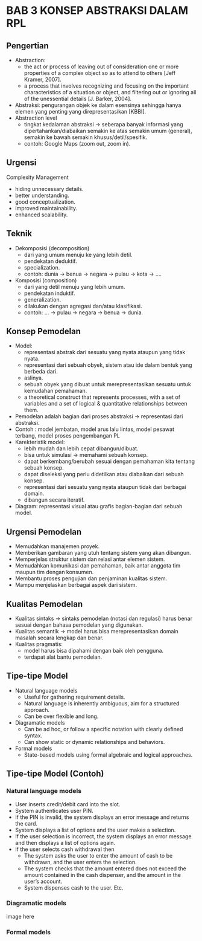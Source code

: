 # BAB 3 KONSEP ABSTRAKSI DALAM RPL

## Pengertian

- Abstraction:
  - the act or process of leaving out of consideration one or more properties of a complex object so as to attend to others [Jeff Kramer, 2007].
  - a process that involves recognizing and focusing on the important characteristics of a situation or object, and filtering out or ignoring all of the unessential details [J. Barker, 2004].
- Abstraksi: pengurangan objek ke dalam esensinya sehingga hanya elemen yang penting yang direpresentasikan [KBBI].
- Abstraction level
  - tingkat kedalaman abstraksi -> seberapa banyak informasi yang dipertahankan/diabaikan semakin ke atas semakin umum (general), semakin ke bawah semakin khusus/detil/spesifik.
  - contoh: Google Maps (zoom out, zoom in).

## Urgensi

Complexity Management

- hiding unnecessary details.
- better understanding.
- good conceptualization.
- improved maintainability.
- enhanced scalability.

## Teknik

- Dekomposisi (decomposition)
  - dari yang umum menuju ke yang lebih detil.
  - pendekatan deduktif.
  - specialization.
  - contoh: dunia -> benua -> negara -> pulau -> kota -> ….
- Komposisi (composition)
  - dari yang detil menuju yang lebih umum.
  - pendekatan induktif.
  - generalization.
  - dilakukan dengan agregasi dan/atau klasifikasi.
  - contoh: … -> pulau -> negara -> benua -> dunia.

## Konsep Pemodelan

- Model:
  - representasi abstrak dari sesuatu yang nyata ataupun yang tidak nyata.
  - representasi dari sebuah obyek, sistem atau ide dalam bentuk yang berbeda dari.
  - aslinya.
  - sebuah obyek yang dibuat untuk merepresentasikan sesuatu untuk kemudahan pemahaman.
  - a theoretical construct that represents processes, with a set of variables and a set of logical & quantitative relationships between them.
- Pemodelan adalah bagian dari proses abstraksi -> representasi dari abstraksi.
- Contoh : model jembatan, model arus lalu lintas, model pesawat terbang, model proses pengembangan PL
- Karekteristik model:
  - lebih mudah dan lebih cepat dibangun/dibuat.
  - bisa untuk simulasi -> memahami sebuah konsep.
  - dapat berkembang/berubah sesuai dengan pemahaman kita tentang sebuah konsep.
  - dapat diseleksi yang perlu didetilkan atau diabaikan dari sebuah konsep.
  - representasi dari sesuatu yang nyata ataupun tidak dari berbagai domain.
  - dibangun secara iteratif.
- Diagram: representasi visual atau grafis bagian-bagian dari sebuah model.

## Urgensi Pemodelan

- Memudahkan manajemen proyek.
- Memberikan gambaran yang utuh tentang sistem yang akan dibangun.
- Memperjelas struktur sistem dan relasi antar elemen sistem.
- Memudahkan komunikasi dan pemahaman, baik antar anggota tim maupun tim dengan konsumen.
- Membantu proses pengujian dan penjaminan kualitas sistem.
- Mampu menjelaskan berbagai aspek dari sistem.

## Kualitas Pemodelan

- Kualitas sintaks -> sintaks pemodelan (notasi dan regulasi) harus benar sesuai dengan bahasa pemodelan yang digunakan.
- Kualitas semantik -> model harus bisa merepresentasikan domain masalah secara lengkap dan benar.
- Kualitas pragmatis:
  - model harus bisa dipahami dengan baik oleh pengguna.
  - terdapat alat bantu pemodelan.

## Tipe-tipe Model

- Natural language models
  - Useful for gathering requirement details.
  - Natural language is inherently ambiguous, aim for a structured approach.
  - Can be over flexible and long.
- Diagramatic models
  - Can be ad hoc, or follow a specific notation with clearly defined syntax.
  - Can show static or dynamic relationships and behaviors.
- Formal models
  - State-based models using formal algebraic and logical approaches.

## Tipe-tipe Model (Contoh)

### Natural language models

- User inserts credit/debit card into the slot.
- System authenticates user PIN.
- If the PIN is invalid, the system displays an error message and returns the card.
- System displays a list of options and the user makes a selection.
- If the user selection is incorrect, the system displays an error message and then displays a list of options again.
- If the user selects cash withdrawal then
  - The system asks the user to enter the amount of cash to be withdrawn, and the user enters the selection.
  - The system checks that the amount entered does not exceed the amount contained in the cash dispenser, and the amount in the user’s account.
  - System dispenses cash to the user.
Etc.

### Diagramatic models

image here

### Formal models


